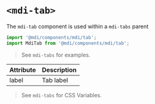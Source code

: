 # `<mdi-tab>`

The `mdi-tab` component is used within a `mdi-tabs` parent

```typescript
import '@mdi/components/mdi/tab';
import MdiTab from '@mdi/components/mdi/tab';
```

> See `mdi-tabs` for examples.


| Attribute  | Description   |
| ---------- | ------------- |
| label      | Tab label |


> See `mdi-tabs` for CSS Variables.